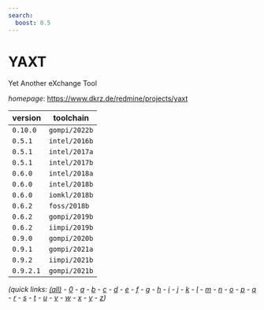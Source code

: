 ```yaml
---
search:
  boost: 0.5
---
```

# YAXT

Yet Another eXchange Tool

*homepage*: <https://www.dkrz.de/redmine/projects/yaxt>

version | toolchain
--------|----------
``0.10.0`` | ``gompi/2022b``
``0.5.1`` | ``intel/2016b``
``0.5.1`` | ``intel/2017a``
``0.5.1`` | ``intel/2017b``
``0.6.0`` | ``intel/2018a``
``0.6.0`` | ``intel/2018b``
``0.6.0`` | ``iomkl/2018b``
``0.6.2`` | ``foss/2018b``
``0.6.2`` | ``gompi/2019b``
``0.6.2`` | ``iimpi/2019b``
``0.9.0`` | ``gompi/2020b``
``0.9.1`` | ``gompi/2021a``
``0.9.2`` | ``iimpi/2021b``
``0.9.2.1`` | ``gompi/2021b``


*(quick links: [(all)](../index.md) - [0](../0/index.md) - [a](../a/index.md) - [b](../b/index.md) - [c](../c/index.md) - [d](../d/index.md) - [e](../e/index.md) - [f](../f/index.md) - [g](../g/index.md) - [h](../h/index.md) - [i](../i/index.md) - [j](../j/index.md) - [k](../k/index.md) - [l](../l/index.md) - [m](../m/index.md) - [n](../n/index.md) - [o](../o/index.md) - [p](../p/index.md) - [q](../q/index.md) - [r](../r/index.md) - [s](../s/index.md) - [t](../t/index.md) - [u](../u/index.md) - [v](../v/index.md) - [w](../w/index.md) - [x](../x/index.md) - [y](../y/index.md) - [z](../z/index.md))*

